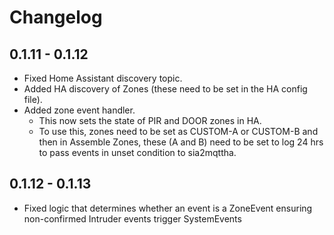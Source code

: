 # Changelog

## 0.1.11 - 0.1.12

- Fixed Home Assistant discovery topic.
- Added HA discovery of Zones (these need to be set in the HA config file).
- Added zone event handler.
  - This now sets the state of PIR and DOOR zones in HA.
  - To use this, zones need to be set as CUSTOM-A or CUSTOM-B and then in Assemble Zones, these (A and B) need to be set to log 24 hrs to pass events in unset condition to sia2mqttha.

## 0.1.12 - 0.1.13

- Fixed logic that determines whether an event is a ZoneEvent ensuring non-confirmed Intruder events trigger SystemEvents